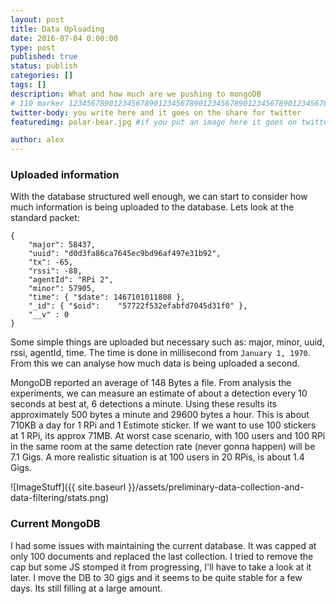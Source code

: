 ```yaml
---
layout: post
title: Data Uploading
date: 2016-07-04 0:00:00
type: post
published: true
status: publish
categories: []
tags: []
description: What and how much are we pushing to mongoDB
# 110 marker 1234567890123456789012345678901234567890123456789012345678901234567890123456789012345678901234567890123456789
twitter-body: you write here and it goes on the share for twitter
featuredimg: polar-bear.jpg #if you put an image here it goes on twitter too

author: alex
---
```


### Uploaded information

With the database structured well enough, we can start to consider how much information is being uploaded to the database. Lets look at the standard packet:

	{	
		"major": 58437,	
		"uuid": "d0d3fa86ca7645ec9bd96af497e31b92",	
		"tx": -65,	
		"rssi": -88,	
		"agentId": "RPi 2",
		"minor": 57905,	
		"time": { "$date": 1467101011808 },	
		"_id": { "$oid":	"57722f532efabfd7045d31f0" },	
		"__v" : 0 
	}

Some simple things are uploaded but necessary such as: major, minor, uuid, rssi, agentId, time. The time is done in millisecond from `January 1, 1970`. From this we can analyse how much data is being uploaded a second. 

MongoDB reported an average of 148 Bytes a file. From analysis the experiments, we can measure an estimate of about a detection every 10 seconds at best at, 6 detections a minute. Using these results its approximately 500 bytes a minute and 29600 bytes a hour. This is about 710KB a day for 1 RPi and 1 Estimote sticker. If we want to use 100 stickers at 1 RPi, its approx 71MB. At worst case scenario, with 100 users and 100 RPi in the same room at the same detection rate (never gonna happen) will be 7.1 Gigs. A more realistic situation is at 100 users in 20 RPis, is about 1.4 Gigs.

![ImageStuff]({{ site.baseurl }}/assets/preliminary-data-collection-and-data-filtering/stats.png)

### Current MongoDB

I had some issues with maintaining the current database. It was capped at only 100 documents and replaced the last collection. I tried to remove the cap but some JS stomped it from progressing, I'll have to take a look at it later. I move the DB to 30 gigs and it seems to be quite stable for a few days. Its still filling at a large amount.